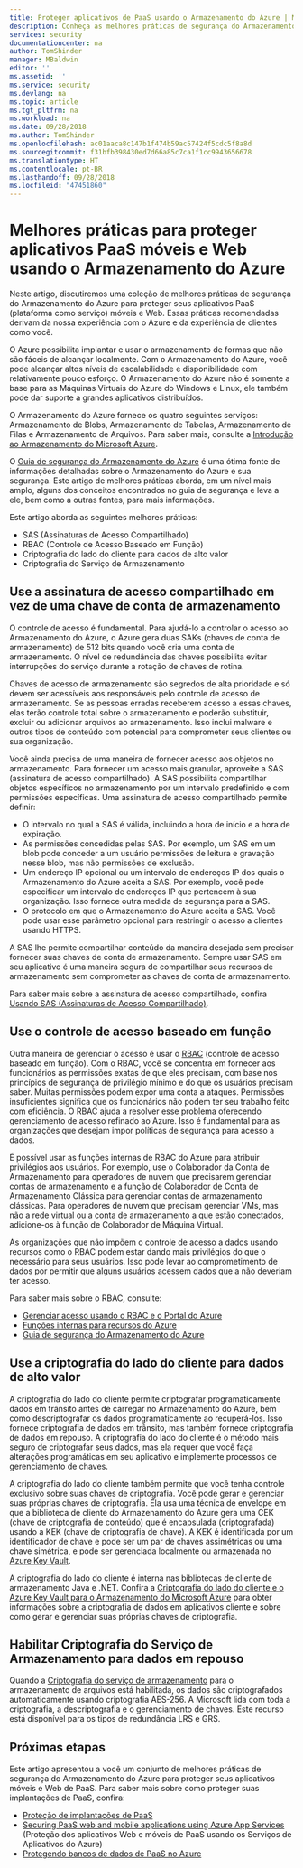 ```yaml
---
title: Proteger aplicativos de PaaS usando o Armazenamento do Azure | Microsoft Docs
description: Conheça as melhores práticas de segurança do Armazenamento do Azure para proteger aplicativos móveis e Web de PaaS.
services: security
documentationcenter: na
author: TomShinder
manager: MBaldwin
editor: ''
ms.assetid: ''
ms.service: security
ms.devlang: na
ms.topic: article
ms.tgt_pltfrm: na
ms.workload: na
ms.date: 09/28/2018
ms.author: TomShinder
ms.openlocfilehash: ac01aaca8c147b1f474b59ac57424f5cdc5f8a8d
ms.sourcegitcommit: f31bfb398430ed7d66a85c7ca1f1cc9943656678
ms.translationtype: HT
ms.contentlocale: pt-BR
ms.lasthandoff: 09/28/2018
ms.locfileid: "47451860"
---
```

# <a name="best-practices-for-securing-paas-web-and-mobile-applications-using-azure-storage"></a>Melhores práticas para proteger aplicativos PaaS móveis e Web usando o Armazenamento do Azure
Neste artigo, discutiremos uma coleção de melhores práticas de segurança do Armazenamento do Azure para proteger seus aplicativos PaaS (plataforma como serviço) móveis e Web. Essas práticas recomendadas derivam da nossa experiência com o Azure e da experiência de clientes como você.

O Azure possibilita implantar e usar o armazenamento de formas que não são fáceis de alcançar localmente. Com o Armazenamento do Azure, você pode alcançar altos níveis de escalabilidade e disponibilidade com relativamente pouco esforço. O Armazenamento do Azure não é somente a base para as Máquinas Virtuais do Azure do Windows e Linux, ele também pode dar suporte a grandes aplicativos distribuídos.

O Armazenamento do Azure fornece os quatro seguintes serviços: Armazenamento de Blobs, Armazenamento de Tabelas, Armazenamento de Filas e Armazenamento de Arquivos. Para saber mais, consulte a [Introdução ao Armazenamento do Microsoft Azure](../storage/storage-introduction.md).

O [Guia de segurança do Armazenamento do Azure](../storage/common/storage-security-guide.md) é uma ótima fonte de informações detalhadas sobre o Armazenamento do Azure e sua segurança. Este artigo de melhores práticas aborda, em um nível mais amplo, alguns dos conceitos encontrados no guia de segurança e leva a ele, bem como a outras fontes, para mais informações.

Este artigo aborda as seguintes melhores práticas:

- SAS (Assinaturas de Acesso Compartilhado)
- RBAC (Controle de Acesso Baseado em Função)
- Criptografia do lado do cliente para dados de alto valor
- Criptografia do Serviço de Armazenamento


## <a name="use-a-shared-access-signature-instead-of-a-storage-account-key"></a>Use a assinatura de acesso compartilhado em vez de uma chave de conta de armazenamento
O controle de acesso é fundamental. Para ajudá-lo a controlar o acesso ao Armazenamento do Azure, o Azure gera duas SAKs (chaves de conta de armazenamento) de 512 bits quando você cria uma conta de armazenamento. O nível de redundância das chaves possibilita evitar interrupções do serviço durante a rotação de chaves de rotina. 

Chaves de acesso de armazenamento são segredos de alta prioridade e só devem ser acessíveis aos responsáveis pelo controle de acesso de armazenamento. Se as pessoas erradas receberem acesso a essas chaves, elas terão controle total sobre o armazenamento e poderão substituir, excluir ou adicionar arquivos ao armazenamento. Isso inclui malware e outros tipos de conteúdo com potencial para comprometer seus clientes ou sua organização.

Você ainda precisa de uma maneira de fornecer acesso aos objetos no armazenamento. Para fornecer um acesso mais granular, aproveite a SAS (assinatura de acesso compartilhado). A SAS possibilita compartilhar objetos específicos no armazenamento por um intervalo predefinido e com permissões específicas. Uma assinatura de acesso compartilhado permite definir:

- O intervalo no qual a SAS é válida, incluindo a hora de início e a hora de expiração.
- As permissões concedidas pelas SAS. Por exemplo, um SAS em um blob pode conceder a um usuário permissões de leitura e gravação nesse blob, mas não permissões de exclusão.
- Um endereço IP opcional ou um intervalo de endereços IP dos quais o Armazenamento do Azure aceita a SAS. Por exemplo, você pode especificar um intervalo de endereços IP que pertencem à sua organização. Isso fornece outra medida de segurança para a SAS.
- O protocolo em que o Armazenamento do Azure aceita a SAS. Você pode usar esse parâmetro opcional para restringir o acesso a clientes usando HTTPS.

A SAS lhe permite compartilhar conteúdo da maneira desejada sem precisar fornecer suas chaves de conta de armazenamento. Sempre usar SAS em seu aplicativo é uma maneira segura de compartilhar seus recursos de armazenamento sem comprometer as chaves de conta de armazenamento.

Para saber mais sobre a assinatura de acesso compartilhado, confira [Usando SAS (Assinaturas de Acesso Compartilhado)](../storage/common/storage-dotnet-shared-access-signature-part-1.md). 

## <a name="use-role-based-access-control"></a>Use o controle de acesso baseado em função
Outra maneira de gerenciar o acesso é usar o [RBAC](../role-based-access-control/overview.md) (controle de acesso baseado em função). Com o RBAC, você se concentra em fornecer aos funcionários as permissões exatas de que eles precisam, com base nos princípios de segurança de privilégio mínimo e do que os usuários precisam saber. Muitas permissões podem expor uma conta a ataques. Permissões insuficientes significa que os funcionários não podem ter seu trabalho feito com eficiência. O RBAC ajuda a resolver esse problema oferecendo gerenciamento de acesso refinado ao Azure. Isso é fundamental para as organizações que desejam impor políticas de segurança para acesso a dados.

É possível usar as funções internas de RBAC do Azure para atribuir privilégios aos usuários. Por exemplo, use o Colaborador da Conta de Armazenamento para operadores de nuvem que precisarem gerenciar contas de armazenamento e a função de Colaborador de Conta de Armazenamento Clássica para gerenciar contas de armazenamento clássicas. Para operadores de nuvem que precisam gerenciar VMs, mas não a rede virtual ou a conta de armazenamento a que estão conectados, adicione-os à função de Colaborador de Máquina Virtual.

As organizações que não impõem o controle de acesso a dados usando recursos como o RBAC podem estar dando mais privilégios do que o necessário para seus usuários. Isso pode levar ao comprometimento de dados por permitir que alguns usuários acessem dados que a não deveriam ter acesso.

Para saber mais sobre o RBAC, consulte:

- [Gerenciar acesso usando o RBAC e o Portal do Azure](../role-based-access-control/role-assignments-portal.md)
- [Funções internas para recursos do Azure](../role-based-access-control/built-in-roles.md)
- [Guia de segurança do Armazenamento do Azure](../storage/common/storage-security-guide.md) 

## <a name="use-client-side-encryption-for-high-value-data"></a>Use a criptografia do lado do cliente para dados de alto valor
A criptografia do lado do cliente permite criptografar programaticamente dados em trânsito antes de carregar no Armazenamento do Azure, bem como descriptografar os dados programaticamente ao recuperá-los. Isso fornece criptografia de dados em trânsito, mas também fornece criptografia de dados em repouso. A criptografia do lado do cliente é o método mais seguro de criptografar seus dados, mas ela requer que você faça alterações programáticas em seu aplicativo e implemente processos de gerenciamento de chaves.

A criptografia do lado do cliente também permite que você tenha controle exclusivo sobre suas chaves de criptografia. Você pode gerar e gerenciar suas próprias chaves de criptografia. Ela usa uma técnica de envelope em que a biblioteca de cliente do Armazenamento do Azure gera uma CEK (chave de criptografia de conteúdo) que é encapsulada (criptografada) usando a KEK (chave de criptografia de chave). A KEK é identificada por um identificador de chave e pode ser um par de chaves assimétricas ou uma chave simétrica, e pode ser gerenciada localmente ou armazenada no [Azure Key Vault](../key-vault/key-vault-whatis.md).

A criptografia do lado do cliente é interna nas bibliotecas de cliente de armazenamento Java e .NET. Confira a [Criptografia do lado do cliente e o Azure Key Vault para o Armazenamento do Microsoft Azure](../storage/storage-client-side-encryption.md) para obter informações sobre a criptografia de dados em aplicativos cliente e sobre como gerar e gerenciar suas próprias chaves de criptografia.

## <a name="enable-storage-service-encryption-for-data-at-rest"></a>Habilitar Criptografia do Serviço de Armazenamento para dados em repouso
Quando a [Criptografia do serviço de armazenamento](../storage/storage-service-encryption.md) para o armazenamento de arquivos está habilitada, os dados são criptografados automaticamente usando criptografia AES-256. A Microsoft lida com toda a criptografia, a descriptografia e o gerenciamento de chaves. Este recurso está disponível para os tipos de redundância LRS e GRS.

## <a name="next-steps"></a>Próximas etapas

Este artigo apresentou a você um conjunto de melhores práticas de segurança do Armazenamento do Azure para proteger seus aplicativos móveis e Web de PaaS. Para saber mais sobre como proteger suas implantações de PaaS, confira:

- [Proteção de implantações de PaaS](security-paas-deployments.md)
- [Securing PaaS web and mobile applications using Azure App Services](security-paas-applications-using-app-services.md) (Proteção dos aplicativos Web e móveis de PaaS usando os Serviços de Aplicativos do Azure)
- [Protegendo bancos de dados de PaaS no Azure](security-paas-applications-using-sql.md)
